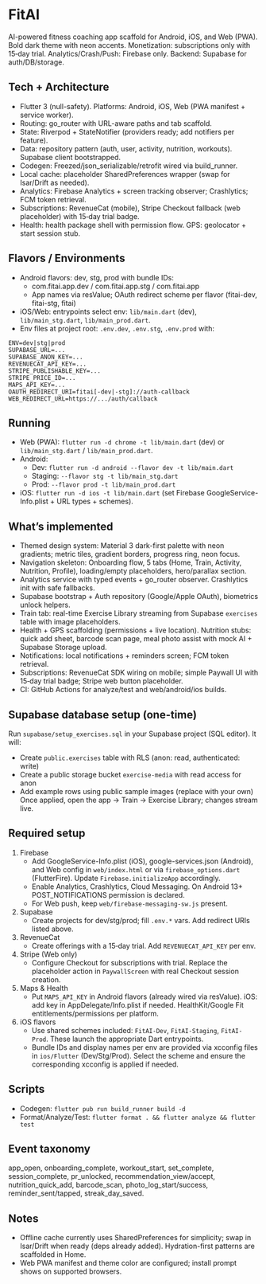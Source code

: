 # FitAI

AI-powered fitness coaching app scaffold for Android, iOS, and Web (PWA). Bold dark theme with neon accents. Monetization: subscriptions only with 15‑day trial. Analytics/Crash/Push: Firebase only. Backend: Supabase for auth/DB/storage.

## Tech + Architecture
- Flutter 3 (null-safety). Platforms: Android, iOS, Web (PWA manifest + service worker).
- Routing: go_router with URL-aware paths and tab scaffold.
- State: Riverpod + StateNotifier (providers ready; add notifiers per feature).
- Data: repository pattern (auth, user, activity, nutrition, workouts). Supabase client bootstrapped.
- Codegen: Freezed/json_serializable/retrofit wired via build_runner.
- Local cache: placeholder SharedPreferences wrapper (swap for Isar/Drift as needed).
- Analytics: Firebase Analytics + screen tracking observer; Crashlytics; FCM token retrieval.
- Subscriptions: RevenueCat (mobile), Stripe Checkout fallback (web placeholder) with 15‑day trial badge.
- Health: health package shell with permission flow. GPS: geolocator + start session stub.

## Flavors / Environments
- Android flavors: dev, stg, prod with bundle IDs:
  - com.fitai.app.dev / com.fitai.app.stg / com.fitai.app
  - App names via resValue; OAuth redirect scheme per flavor (fitai-dev, fitai-stg, fitai)
- iOS/Web: entrypoints select env: `lib/main.dart` (dev), `lib/main_stg.dart`, `lib/main_prod.dart`.
- Env files at project root: `.env.dev`, `.env.stg`, `.env.prod` with:
```
ENV=dev|stg|prod
SUPABASE_URL=...
SUPABASE_ANON_KEY=...
REVENUECAT_API_KEY=...
STRIPE_PUBLISHABLE_KEY=...
STRIPE_PRICE_ID=...
MAPS_API_KEY=...
OAUTH_REDIRECT_URI=fitai[-dev|-stg]://auth-callback
WEB_REDIRECT_URL=https://.../auth/callback
```

## Running
- Web (PWA): `flutter run -d chrome -t lib/main.dart` (dev) or `lib/main_stg.dart` / `lib/main_prod.dart`.
- Android:
  - Dev: `flutter run -d android --flavor dev -t lib/main.dart`
  - Staging: `--flavor stg -t lib/main_stg.dart`
  - Prod: `--flavor prod -t lib/main_prod.dart`
- iOS: `flutter run -d ios -t lib/main.dart` (set Firebase GoogleService-Info.plist + URL types + schemes).

## What’s implemented
- Themed design system: Material 3 dark-first palette with neon gradients; metric tiles, gradient borders, progress ring, neon focus.
- Navigation skeleton: Onboarding flow, 5 tabs (Home, Train, Activity, Nutrition, Profile), loading/empty placeholders, hero/parallax section.
- Analytics service with typed events + go_router observer. Crashlytics init with safe fallbacks.
- Supabase bootstrap + Auth repository (Google/Apple OAuth), biometrics unlock helpers.
- Train tab: real-time Exercise Library streaming from Supabase `exercises` table with image placeholders.
- Health + GPS scaffolding (permissions + live location). Nutrition stubs: quick add sheet, barcode scan page, meal photo assist with mock AI + Supabase Storage upload.
- Notifications: local notifications + reminders screen; FCM token retrieval.
- Subscriptions: RevenueCat SDK wiring on mobile; simple Paywall UI with 15‑day trial badge; Stripe web button placeholder.
- CI: GitHub Actions for analyze/test and web/android/ios builds.

## Supabase database setup (one-time)
Run `supabase/setup_exercises.sql` in your Supabase project (SQL editor). It will:
- Create `public.exercises` table with RLS (anon: read, authenticated: write)
- Create a public storage bucket `exercise-media` with read access for anon
- Add example rows using public sample images (replace with your own)
Once applied, open the app → Train → Exercise Library; changes stream live.

## Required setup
1. Firebase
   - Add GoogleService-Info.plist (iOS), google-services.json (Android), and Web config in `web/index.html` or via `firebase_options.dart` (FlutterFire). Update `Firebase.initializeApp` accordingly.
   - Enable Analytics, Crashlytics, Cloud Messaging. On Android 13+ POST_NOTIFICATIONS permission is declared.
   - For Web push, keep `web/firebase-messaging-sw.js` present.
2. Supabase
   - Create projects for dev/stg/prod; fill `.env.*` vars. Add redirect URIs listed above.
3. RevenueCat
   - Create offerings with a 15‑day trial. Add `REVENUECAT_API_KEY` per env.
4. Stripe (Web only)
   - Configure Checkout for subscriptions with trial. Replace the placeholder action in `PaywallScreen` with real Checkout session creation.
5. Maps & Health
   - Put `MAPS_API_KEY` in Android flavors (already wired via resValue). iOS: add key in AppDelegate/Info.plist if needed. HealthKit/Google Fit entitlements/permissions per platform.
6. iOS flavors
   - Use shared schemes included: `FitAI-Dev`, `FitAI-Staging`, `FitAI-Prod`. These launch the appropriate Dart entrypoints.
   - Bundle IDs and display names per env are provided via xcconfig files in `ios/Flutter` (Dev/Stg/Prod). Select the scheme and ensure the corresponding xcconfig is applied if needed.

## Scripts
- Codegen: `flutter pub run build_runner build -d`
- Format/Analyze/Test: `flutter format . && flutter analyze && flutter test`

## Event taxonomy
app_open, onboarding_complete, workout_start, set_complete, session_complete, pr_unlocked, recommendation_view/accept, nutrition_quick_add, barcode_scan, photo_log_start/success, reminder_sent/tapped, streak_day_saved.

## Notes
- Offline cache currently uses SharedPreferences for simplicity; swap in Isar/Drift when ready (deps already added). Hydration-first patterns are scaffolded in Home.
- Web PWA manifest and theme color are configured; install prompt shows on supported browsers.
